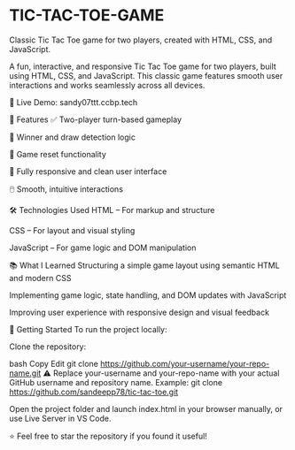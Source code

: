 # TIC-TAC-TOE-GAME
Classic Tic Tac Toe game for two players, created with HTML, CSS, and JavaScript.

A fun, interactive, and responsive Tic Tac Toe game for two players, built using HTML, CSS, and JavaScript. This classic game features smooth user interactions and works seamlessly across all devices.

🔗 Live Demo: sandy07ttt.ccbp.tech

📌 Features
✅ Two-player turn-based gameplay

🧠 Winner and draw detection logic

🔁 Game reset functionality

📱 Fully responsive and clean user interface

🖱️ Smooth, intuitive interactions

🛠️ Technologies Used
HTML – For markup and structure

CSS – For layout and visual styling

JavaScript – For game logic and DOM manipulation

📚 What I Learned
Structuring a simple game layout using semantic HTML and modern CSS

Implementing game logic, state handling, and DOM updates with JavaScript

Improving user experience with responsive design and visual feedback

🚀 Getting Started
To run the project locally:

Clone the repository:

bash
Copy
Edit
git clone https://github.com/your-username/your-repo-name.git
⚠️ Replace your-username and your-repo-name with your actual GitHub username and repository name. Example:
git clone https://github.com/sandeepp78/tic-tac-toe.git

Open the project folder and launch index.html in your browser manually, or use Live Server in VS Code.

⭐ Feel free to star the repository if you found it useful!

